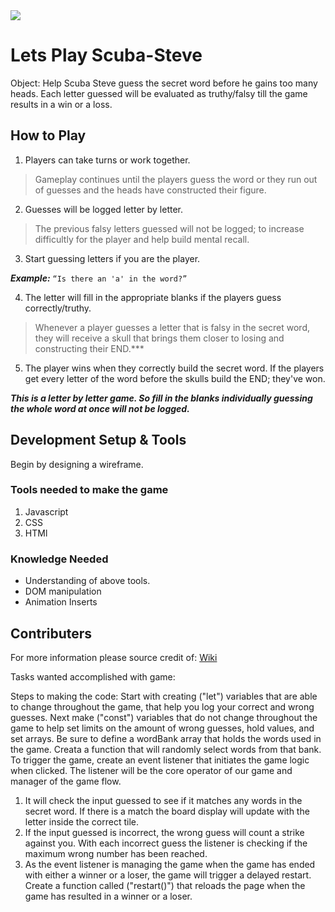 <img src=“./WF1.png”>

# Lets Play Scuba-Steve
Object: Help Scuba Steve guess the secret word before he gains too many heads. Each letter guessed will be evaluated as truthy/falsy till the game results in a win or a loss.
## How to Play
1. Players can take turns or work together. 

>Gameplay continues until the players guess the word or they run out of guesses and the heads have constructed their figure.

2. Guesses will be logged letter by letter.

>The previous falsy letters guessed will not be logged; to increase difficultly for the player and help build mental recall.

3. Start guessing letters if you are the player. 

***Example:*** ``` “Is there an 'a' in the word?” ```

4. The letter will fill in the  appropriate blanks if the players guess correctly/truthy. 

>Whenever a player guesses a letter that is falsy in the secret word, they will receive a skull that brings them closer to losing and constructing their END.***

5. The player wins when they correctly build the secret word. If the players get every letter of the word before the skulls build the END; they've won. 

***This is a letter by letter game. So fill in the blanks individually guessing the whole word at once will not be logged.***

## Development Setup & Tools
Begin by designing a wireframe.

### Tools needed to make the game
1. Javascript
2. CSS
3. HTMl

### Knowledge Needed
* Understanding of above tools.
* DOM manipulation
* Animation Inserts

## Contributers

For more information please source credit of: [Wiki](https://www.wikihow.com/Play-Hangman)







Tasks wanted accomplished with game:



Steps to making the code:
Start with creating ("let") variables that are able to change throughout the game, that help you log your correct and wrong guesses.
Next make ("const") variables that do not change throughout the game to help set limits on the amount of wrong guesses, hold values, and set arrays.
Be sure to define a wordBank array that holds the words used in the game.
Creata a function that will randomly select words from that bank.
To trigger the game, create an event listener that initiates the game logic when clicked.
The listener will be the core operator of our game and manager of the game flow.
1. It will check the input guessed to see if it matches any words in the secret word. If there is a match the board display will update with the letter inside the correct tile. 
2. If the input guessed is incorrect, the wrong guess will count a strike against you. With each incorrect guess the listener is checking if the maximum wrong number has been reached.
3. As the event listener is managing the game when the game has ended with either a winner or a loser, the game will trigger a delayed restart.
Create a function called ("restart()") that reloads the page when the game has resulted in a winner or a loser.